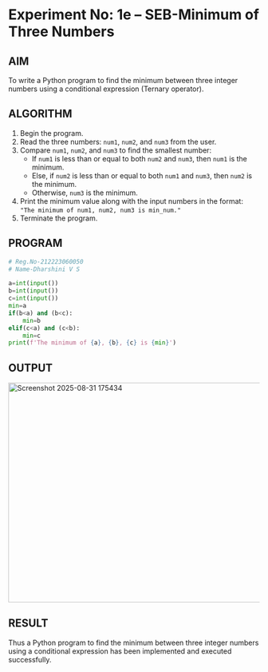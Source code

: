 # Experiment No: 1e – SEB-Minimum of Three Numbers

## AIM  
To write a Python program to find the minimum between three integer numbers using a conditional expression (Ternary operator).

## ALGORITHM  
1. Begin the program.  
2. Read the three numbers: `num1`, `num2`, and `num3` from the user.  
3. Compare `num1`, `num2`, and `num3` to find the smallest number:  
   - If `num1` is less than or equal to both `num2` and `num3`, then `num1` is the minimum.  
   - Else, if `num2` is less than or equal to both `num1` and `num3`, then `num2` is the minimum.  
   - Otherwise, `num3` is the minimum.  
4. Print the minimum value along with the input numbers in the format:  
   `"The minimum of num1, num2, num3 is min_num."`  
5. Terminate the program.

## PROGRAM
```python
# Reg.No-212223060050
# Name-Dharshini V S

a=int(input())
b=int(input())
c=int(input())
min=a
if(b<a) and (b<c):
    min=b
elif(c<a) and (c<b):
    min=c
print(f'The minimum of {a}, {b}, {c} is {min}')
```

## OUTPUT
<img width="1259" height="440" alt="Screenshot 2025-08-31 175434" src="https://github.com/user-attachments/assets/5cbd61cf-79c3-46d6-bc52-6cc0ffebc9ff" />

## RESULT
Thus a Python program to find the minimum between three integer numbers using a conditional expression has been implemented and executed successfully.
